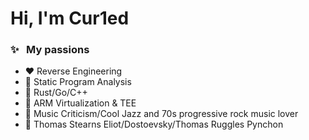 # Hi, I'm Cur1ed

### ✨ &nbsp;&nbsp;My passions

- ♥️ Reverse Engineering
- 🧡 Static Program Analysis
- 💛 Rust/Go/C++
- 💚 ARM Virtualization & TEE
- 💜 Music Criticism/Cool Jazz and 70s progressive rock music lover
- 🤍 Thomas Stearns Eliot/Dostoevsky/Thomas Ruggles Pynchon
